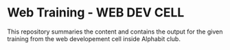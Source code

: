 # Web Training - WEB DEV CELL

This repository summaries the content and contains the output for the given training from the web developement cell inside Alphabit club.